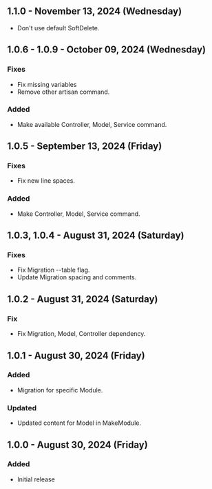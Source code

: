 ## 1.1.0 - November 13, 2024 (Wednesday)
- Don't use default SoftDelete.

## 1.0.6 - 1.0.9 - October 09, 2024 (Wednesday)

### Fixes
- Fix missing variables
- Remove other artisan command.

### Added
- Make available Controller, Model, Service command.

## 1.0.5 - September 13, 2024 (Friday)

### Fixes
- Fix new line spaces.

### Added
- Make Controller, Model, Service command.

## 1.0.3, 1.0.4 - August 31, 2024 (Saturday)

### Fixes
- Fix Migration --table flag.
- Update Migration spacing and comments.

## 1.0.2 - August 31, 2024 (Saturday)

###  Fix
- Fix Migration, Model, Controller dependency.

## 1.0.1 - August 30, 2024 (Friday)

### Added

- Migration for specific Module.

### Updated

- Updated content for Model in MakeModule.

## 1.0.0 - August 30, 2024 (Friday)

### Added

- Initial release
